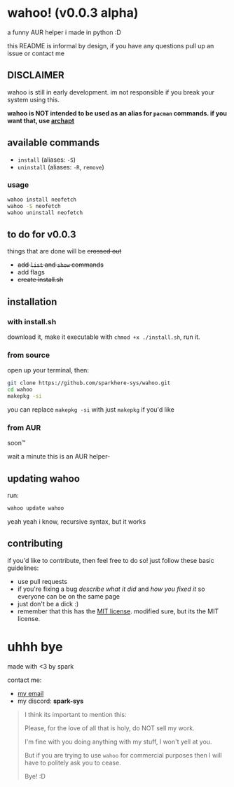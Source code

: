 # wahoo! (v0.0.3 alpha)
a funny AUR helper i made in python :D

this README is informal by design, if you have any questions pull up an issue or contact me

## DISCLAIMER
wahoo is still in early development. im not responsible if you break your system using this.

**wahoo is NOT intended to be used as an alias for `pacman` commands. if you want that, use [archapt](https://github.com/sparkhere-sys/archapt/)**

## available commands
- `install` (aliases: `-S`)
- `uninstall` (aliases: `-R`, `remove`)

### usage
```bash
wahoo install neofetch
wahoo -S neofetch
wahoo uninstall neofetch
```

## to do for v0.0.3
things that are done will be ~~crossed out~~

- ~~add `list` and `show` commands~~
- add flags
- ~~create install.sh~~

## installation
### with install.sh
download it, make it executable with `chmod +x ./install.sh`, run it.

### from source
open up your terminal, then:
```bash
git clone https://github.com/sparkhere-sys/wahoo.git
cd wahoo
makepkg -si
```
you can replace `makepkg -si` with just `makepkg` if you'd like

### from AUR
soon™️

wait a minute this is an AUR helper-

## updating wahoo
run:
```bash
wahoo update wahoo
```
yeah yeah i know, recursive syntax, but it works

## contributing
if you'd like to contribute, then feel free to do so!
just follow these basic guidelines:

- use pull requests
- if you're fixing a bug *describe what it did* and *how you fixed it* so everyone can be on the same page
- just don't be a dick :)
- remember that this has the [MIT license](https://github.com/sparkhere-sys/wahoo/blob/main/LICENSE). modified sure, but its the MIT license.

# uhhh bye
made with <3 by spark

contact me:

- [my email](mailto:spark-aur@proton.me)
- my discord: **spark-sys**

> I think its important to mention this:
> 
> Please, for the love of all that is holy, do NOT sell my work.
> 
> I'm fine with you doing anything with my stuff, I won't yell at you.
> 
> But if you are trying to use `wahoo` for commercial purposes then I will have to politely ask you to cease.
> 
> Bye! :D

